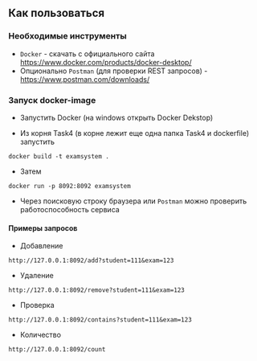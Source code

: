 ## Как пользоваться

### Необходимые инструменты

- `Docker` - скачать с официального сайта https://www.docker.com/products/docker-desktop/
- Опционально `Postman` (для проверки REST запросов) - https://www.postman.com/downloads/

### Запуск docker-image

- Запустить Docker (на windows открыть Docker Dekstop)

- Из корня Task4 (в корне лежит еще одна папка Task4 и dockerfile) запустить

```
docker build -t examsystem .
```

- Затем

```
docker run -p 8092:8092 examsystem
```

- Через поисковую строку браузера или `Postman` можно проверить работоспособность сервиса

#### Примеры запросов

- Добавление

```
http://127.0.0.1:8092/add?student=111&exam=123
```

- Удаление

```
http://127.0.0.1:8092/remove?student=111&exam=123
```

- Проверка

```
http://127.0.0.1:8092/contains?student=111&exam=123
```

- Количество

```
http://127.0.0.1:8092/count
```



